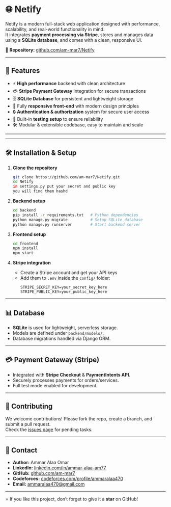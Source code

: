 # 🌐 Netify  

Netify is a modern full-stack web application designed with performance, scalability, and real-world functionality in mind.  
It integrates **payment processing via Stripe**, stores and manages data using a **SQLite database**, and comes with a clean, responsive UI.  

🔗 **Repository:** [github.com/am-mar7/Netify](https://github.com/am-mar7/Netify)  

---

## 🚀 Features
- ⚡ **High performance** backend with clean architecture  
- 💳 **Stripe Payment Gateway** integration for secure transactions  
- 🗄️ **SQLite Database** for persistent and lightweight storage  
- 🎨 Fully **responsive front-end** with modern design principles  
- 🔒 **Authentication & authorization** system for secure user access  
- 🧪 Built-in **testing setup** to ensure reliability  
- 🛠️ Modular & extensible codebase, easy to maintain and scale  

---

---

## 🛠️ Installation & Setup

1. **Clone the repository**
   ```bash
   git clone https://github.com/am-mar7/Netify.git
   cd Netify
   in settings.py put your secret and public key
   you will find them hashd 
   ```

2. **Backend setup**
   ```bash
   cd backend
   pip install -r requirements.txt   # Python dependencies
   python manage.py migrate          # Setup SQLite database
   python manage.py runserver        # Start backend server
   ```

3. **Frontend setup**
   ```bash
   cd frontend
   npm install
   npm start
   ```

4. **Stripe integration**
   - Create a Stripe account and get your API keys  
   - Add them to `.env` inside the `config/` folder:
     ```env
     STRIPE_SECRET_KEY=your_secret_key_here
     STRIPE_PUBLIC_KEY=your_public_key_here
     ```

---

## 📊 Database
- **SQLite** is used for lightweight, serverless storage.  
- Models are defined under `backend/models/`.  
- Database migrations handled via Django ORM.  

---

## 💳 Payment Gateway (Stripe)
- Integrated with **Stripe Checkout** & **PaymentIntents API**.  
- Securely processes payments for orders/services.  
- Full test mode enabled for development.  

---

## 🤝 Contributing
We welcome contributions! Please fork the repo, create a branch, and submit a pull request.  
Check the [issues page](https://github.com/am-mar7/Netify/issues) for pending tasks.  

---

## 📧 Contact
- **Author:** Ammar Alaa Omar  
- **LinkedIn:** [linkedin.com/in/ammar-alaa-am77](https://www.linkedin.com/in/ammar-alaa-am77)  
- **GitHub:** [github.com/am-mar7](https://github.com/am-mar7)  
- **Codeforces:** [codeforces.com/profile/ammaralaa470](https://codeforces.com/profile/ammaralaa470)  
- **Email:** ammaralaa470@gmail.com  

---

⭐ If you like this project, don’t forget to give it a **star** on GitHub!
